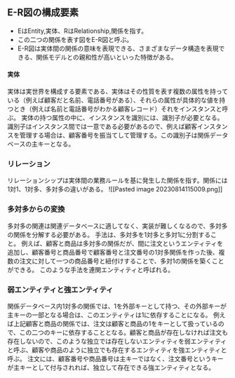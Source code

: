 ## E-R図の構成要素

- EはEntity,実体、RはRelationship,関係を指す。
- この二つの関係を表す図をE-R図と呼ぶ。
- E-R図は実体間の関係の意味を表現できる、さまざまなデータ構造を表現できる、関係モデルとの親和性が高いといった特徴がある。

#### 実体
実体は実世界を構成する要素である、実体はその性質を表す複数の属性を持っている（例えば顧客だと名前、電話番号がある）、それらの属性が具体的な値を持つとき（例えば名前と電話番号がわかる顧客レコード）それをインスタンスと呼ぶ。
実体の持つ属性の中に、インスタンスを識別には、識別子が必要となる。識別子はインスタンス間では一意である必要があるので、例えば顧客インスタンスを管理する場合は、顧客番号を振当てして管理する。この識別子は関係データベースの主キーとなる。

### リレーション
リレーションシップは実体間の業務ルールを基に発生した関係を指す。関係には1対1、1対多、多対多の違いがある。
![[Pasted image 20230814115009.png]]

### 多対多からの変換
多対多の関連は関連データベースに適してなく、実装が難しくなるので、多対多の関係を分解する必要がある。
手法は、多対多を1対多と多対1に分割すること。
例えば、顧客と商品は多対多の関係だが、間に注文というエンティティを追加し、顧客番号と商品番号で顧客番号と注文番号の1対多関係を作った後、複数の注文に対して一つの商品番号と紐付けすることで、多対1の関係を築くことができる。
このような手法を連関エンティティと呼ばれる。

### 弱エンティティと強エンティティ
関係データベース内1対多の関係では、1を外部キーとして持つ、その外部キーが主キーの一部となる場合は、このエンティティは1に依存することになる。
例えば上記顧客と商品の関係では、注文は顧客と商品の1をキーとして扱っているので、この二つのキーに依存することとなる。顧客と商品が存在しなければ注文も存在しないので、このような独立では存在しないエンティティを弱エンティティと呼ぶ、顧客や商品のように独立でも存在するエンティティを強エンティティと呼ぶ。
注文には、顧客番号や商品番号は主キーではなく、注文番号というキーが主キーとして付与されれば、独立して存在できる強エンティティとなる。

